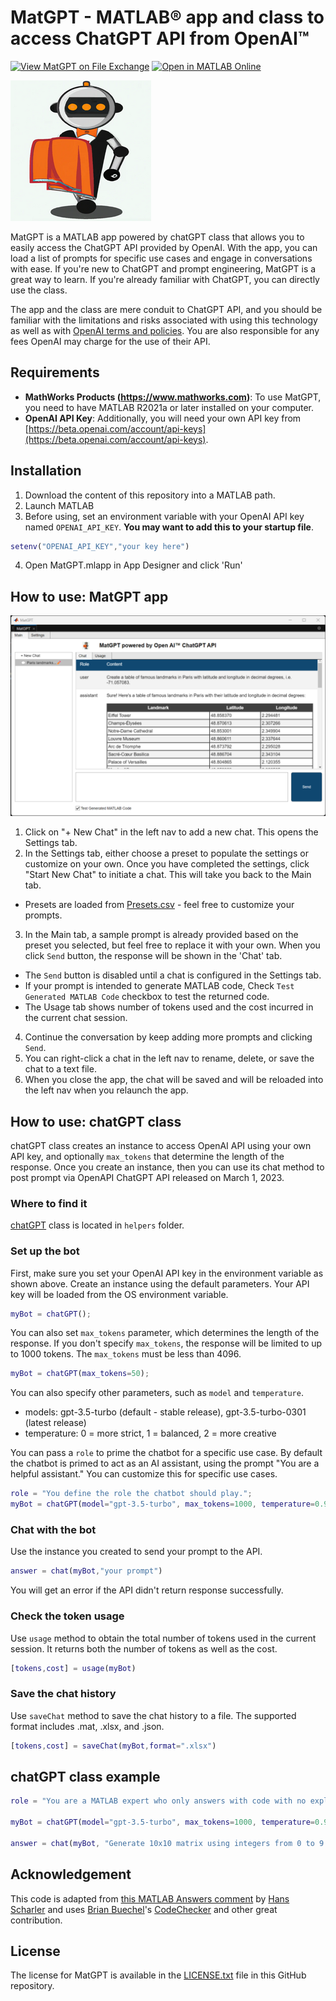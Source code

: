 # MatGPT - MATLAB&reg; app and class to access ChatGPT API from OpenAI&trade;
[![View MatGPT on File Exchange](https://www.mathworks.com/matlabcentral/images/matlab-file-exchange.svg)](https://www.mathworks.com/matlabcentral/fileexchange/126665-matgpt)
[![Open in MATLAB Online](https://www.mathworks.com/images/responsive/global/open-in-matlab-online.svg)](https://matlab.mathworks.com/open/github/v1?repo=toshiakit/MatGPT)

![MatGPT Logo](images/MatGPTlogo.png)

MatGPT is a MATLAB app powered by chatGPT class that allows you to easily access the ChatGPT API provided by OpenAI. With the app, you can load a list of prompts for specific use cases and engage in conversations with ease. If you're new to ChatGPT and prompt engineering, MatGPT is a great way to learn. If you're already familiar with ChatGPT, you can directly use the class.

The app and the class are mere conduit to ChatGPT API, and you should be familiar with the limitations and risks associated with using this technology as well as with [OpenAI terms and policies](https://openai.com/policies). You are also responsible for any fees OpenAI may charge for the use of their API. 

## Requirements

* **MathWorks Products (https://www.mathworks.com)**:  To use MatGPT, you need to have MATLAB R2021a or later installed on your computer. 
* **OpenAI API Key**: Additionally, you will need your own API key from [https://beta.openai.com/account/api-keys](https://beta.openai.com/account/api-keys).

## Installation

1. Download the content of this repository into a MATLAB path. 
2. Launch MATLAB
3. Before using, set an environment variable with your OpenAI API key named `OPENAI_API_KEY`. **You may want to add this to your startup file**. 

```matlab
setenv("OPENAI_API_KEY","your key here")
```
4. Open MatGPT.mlapp in App Designer and click 'Run'

## How to use: MatGPT app

![MatGPT Chat Tab](images/MatGPT.png)
1. Click on "+ New Chat" in the left nav to add a new chat. This opens the Settings tab. 
2. In the Settings tab, either choose a preset to populate the settings or customize on your own. Once you have completed the settings, click "Start New Chat" to initiate a chat. This will take you back to the Main tab. 
* Presets are loaded from [Presets.csv](contents/presets.csv) - feel free to customize your prompts. 
3. In the Main tab, a sample prompt is already provided based on the preset you selected, but feel free to replace it with your own. When you click `Send` button, the response will be shown in the 'Chat' tab. 
* The `Send` button is disabled until a chat is configured in the Settings tab.
* If your prompt is intended to generate MATLAB code, Check `Test Generated MATLAB Code` checkbox to test the returned code.
* The Usage tab shows number of tokens used and the cost incurred in the current chat session. 
4. Continue the conversation by keep adding more prompts and clicking `Send`. 
5. You can right-click a chat in the left nav to rename, delete, or save the chat to a text file. 
6. When you close the app, the chat will be saved and will be reloaded into the left nav when you relaunch the app.

## How to use: chatGPT class

chatGPT class creates an instance to access OpenAI API using your own API key, and optionally `max_tokens` that determine the length of the response. Once you create an instance, then you can use its chat method to post prompt via OpenAPI ChatGPT API released on March 1, 2023.

### Where to find it
[chatGPT](helpers/chatGPT.m) class is located in `helpers` folder. 

### Set up the bot
First, make sure you set your OpenAI API key in the environment variable as shown above. 
Create an instance using the default parameters. Your API key will be loaded from the OS environment variable. 

```matlab
myBot = chatGPT();
``` 

You can also set `max_tokens` parameter, which determines the length of the response. If you don't specify `max_tokens`, the response will be limited to up to 1000 tokens. The `max_tokens` must be less than 4096. 

```matlab
myBot = chatGPT(max_tokens=50);
```
You can also specify other parameters, such as `model` and `temperature`.
* models: gpt-3.5-turbo (default - stable release), gpt-3.5-turbo-0301 (latest release) 
* temperature: 0 = more strict, 1 =  balanced, 2 = more creative

You can pass a `role` to prime the chatbot for a specific use case. By default the chatbot is primed to act as an AI assistant, using the prompt "You are a helpful assistant." You can customize this for specific use cases. 

```matlab
role = "You define the role the chatbot should play.";
myBot = chatGPT(model="gpt-3.5-turbo", max_tokens=1000, temperature=0.9,role=role);
```

### Chat with the bot
Use the instance you created to send your prompt to the API. 

```matlab
answer = chat(myBot,"your prompt")
```
You will get an error if the API didn't return response successfully.

### Check the token usage
Use `usage` method to obtain the total number of tokens used in the current session. It returns both the number of tokens as well as the cost. 

```matlab
[tokens,cost] = usage(myBot)
```
### Save the chat history
Use `saveChat` method to save the chat history to a file. The supported format includes .mat, .xlsx, and .json. 

```matlab
[tokens,cost] = saveChat(myBot,format=".xlsx")
```

## chatGPT class example
```matlab
role = "You are a MATLAB expert who only answers with code with no explanation.";

myBot = chatGPT(model="gpt-3.5-turbo", max_tokens=1000, temperature=0.9, role=role);

answer = chat(myBot, "Generate 10x10 matrix using integers from 0 to 9.")
```

## Acknowledgement
This code is adapted from [this MATLAB Answers comment](https://www.mathworks.com/matlabcentral/answers/1894530-connecting-to-chatgpt-using-api#answer_1154780) by [Hans Scharler](https://www.mathworks.com/matlabcentral/profile/authors/5863695) and uses [Brian Buechel](https://github.com/brianbuechel)'s [CodeChecker](helpers/CodeChecker.m) and other great contribution. 
   
## License
The license for MatGPT is available in the [LICENSE.txt](LICENSE.txt) file in this GitHub repository.


